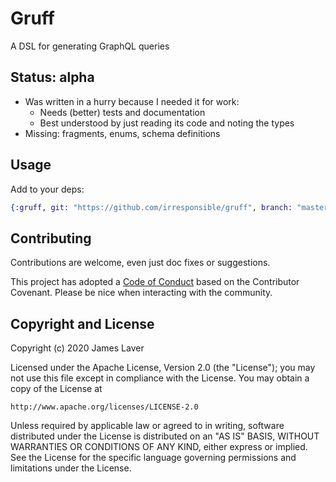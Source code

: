# Gruff

A DSL for generating GraphQL queries

## Status: alpha

* Was written in a hurry because I needed it for work:
  * Needs (better) tests and documentation
  * Best understood by just reading its code and noting the types
* Missing: fragments, enums, schema definitions

## Usage

Add to your deps:

```elixir
{:gruff, git: "https://github.com/irresponsible/gruff", branch: "master"}
```

## Contributing

Contributions are welcome, even just doc fixes or suggestions.

This project has adopted a [Code of Conduct](CONDUCT.md) based on the
Contributor Covenant. Please be nice when interacting with the community.

## Copyright and License

Copyright (c) 2020 James Laver

Licensed under the Apache License, Version 2.0 (the "License");
you may not use this file except in compliance with the License.
You may obtain a copy of the License at

    http://www.apache.org/licenses/LICENSE-2.0

Unless required by applicable law or agreed to in writing, software
distributed under the License is distributed on an "AS IS" BASIS,
WITHOUT WARRANTIES OR CONDITIONS OF ANY KIND, either express or implied.
See the License for the specific language governing permissions and
limitations under the License.
